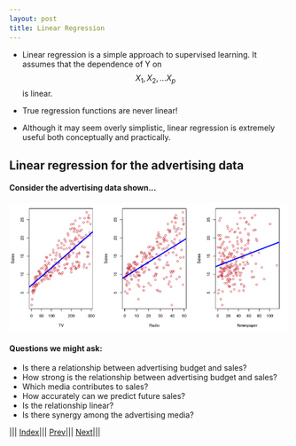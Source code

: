 ```yaml
---
layout: post
title: Linear Regression
---
```


- Linear regression is a simple approach to supervised learning. It assumes that the dependence of Y on $$X_1,X_2,...X_p$$ is linear.

- True regression functions are never linear!

- Although it may seem overly simplistic, linear regression is extremely useful both conceptually and practically.

## Linear regression for the advertising data
#### Consider the advertising data shown...
![](linreg1.png)
#### Questions we might ask:
- Is there a relationship between advertising budget and sales?
- How strong is the relationship between advertising budget and sales?
- Which media contributes to sales?
- How accurately can we predict future sales?
- Is the relationship linear?
- Is there synergy among the advertising media?

||| [Index](../../)||| [Prev](../../)||| [Next](multiple-linear-regression/)|||
